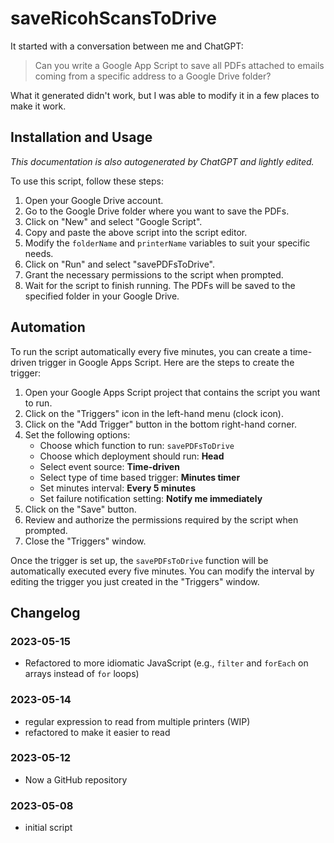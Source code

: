 # saveRicohScansToDrive

It started with a conversation between me and ChatGPT:

> Can you write a Google App Script to save all PDFs attached to emails coming from a specific address to a Google Drive folder?

What it generated didn't work, but I was able to modify it in a few places to
make it work.

## Installation and Usage

*This documentation is also autogenerated by ChatGPT and lightly edited.*

To use this script, follow these steps:

1. Open your Google Drive account.
2. Go to the Google Drive folder where you want to save the PDFs.
3. Click on "New" and select "Google Script".
4. Copy and paste the above script into the script editor.
5. Modify the `folderName` and `printerName` variables to suit your specific needs.
6. Click on "Run" and select "savePDFsToDrive".
7. Grant the necessary permissions to the script when prompted.
8. Wait for the script to finish running. The PDFs will be saved to the specified folder in your Google Drive.

## Automation

To run the script automatically every five minutes, you can create a time-driven trigger in Google Apps Script. Here are the steps to create the trigger:

1. Open your Google Apps Script project that contains the script you want to run.
2. Click on the "Triggers" icon in the left-hand menu (clock icon).
3. Click on the "Add Trigger" button in the bottom right-hand corner.
4. Set the following options:
    * Choose which function to run: `savePDFsToDrive`
    * Choose which deployment should run: **Head**
    * Select event source: **Time-driven**
    * Select type of time based trigger: **Minutes timer**
    * Set minutes interval: **Every 5 minutes**
    * Set failure notification setting: **Notify me immediately**
5. Click on the "Save" button.
6. Review and authorize the permissions required by the script when prompted.
7. Close the "Triggers" window.

Once the trigger is set up, the `savePDFsToDrive` function will be automatically executed every five minutes. You can modify the interval by editing the trigger you just created in the "Triggers" window.

## Changelog

### 2023-05-15

* Refactored to more idiomatic JavaScript (e.g., `filter` and `forEach` on arrays instead of `for` loops)

### 2023-05-14

* regular expression to read from multiple printers (WIP)
* refactored to make it easier to read

### 2023-05-12

* Now a GitHub repository

### 2023-05-08

* initial script
